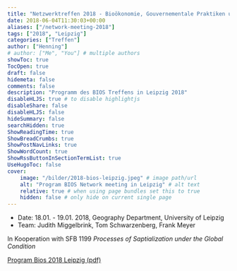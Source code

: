 ```yaml
---
title: "Netzwerktreffen 2018 - Bioökonomie, Gouvernementale Praktiken und die Produktion von Räumen"
date: 2018-06-04T11:30:03+00:00
aliases: ["/network-meeting-2018"]
tags: ["2018", "Leipzig"]
categories: ["Treffen"]
author: ["Henning"]
# author: ["Me", "You"] # multiple authors
showToc: true
TocOpen: true
draft: false
hidemeta: false
comments: false
description: "Programm des BIOS Treffens in Leipzig 2018"
disableHLJS: true # to disable highlightjs
disableShare: false
disableHLJS: false
hideSummary: false
searchHidden: true
ShowReadingTime: true
ShowBreadCrumbs: true
ShowPostNavLinks: true
ShowWordCount: true
ShowRssButtonInSectionTermList: true
UseHugoToc: false
cover:
    image: "/bilder/2018-bios-leipzig.jpeg" # image path/url
    alt: "Program BIOS Network meeting in Leipzig" # alt text
    relative: true # when using page bundles set this to true
    hidden: false # only hide on current single page
---
```


- Date: 18.01. - 19.01. 2018, Geography Department, University of Leipzig
- Team: Judith Miggelbrink, Tom Schwarzenberg, Frank Meyer

In Kooperation with SFB 1199 _Processes of Saptialization under the Global Condition_

[Program Bios 2018 Leipzig (pdf)](https://bios-net.github.io/dokumente/BIOS_Leipzig_Programm-2018.pdf)